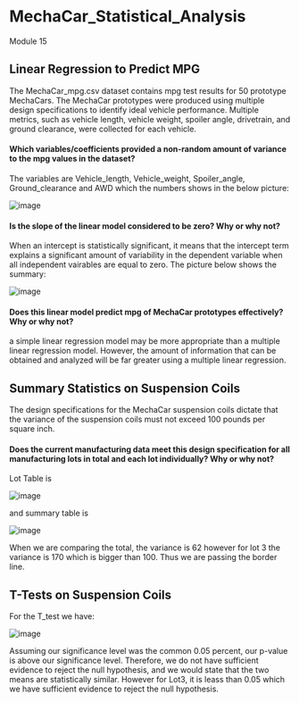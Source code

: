 # MechaCar_Statistical_Analysis
Module 15
## Linear Regression to Predict MPG
The MechaCar_mpg.csv dataset contains mpg test results for 50 prototype MechaCars. The MechaCar prototypes were produced using multiple design specifications to identify ideal vehicle performance. Multiple metrics, such as vehicle length, vehicle weight, spoiler angle, drivetrain, and ground clearance, were collected for each vehicle.
#### Which variables/coefficients provided a non-random amount of variance to the mpg values in the dataset?
The variables are Vehicle_length, Vehicle_weight, Spoiler_angle, Ground_clearance and AWD 
which the numbers shows in the below picture:

![image](https://user-images.githubusercontent.com/100230706/172706660-9161e35c-8f96-49c3-8706-a126485d8821.png)

#### Is the slope of the linear model considered to be zero? Why or why not?
When an intercept is statistically significant, it means that the intercept term explains a significant amount of variability in the dependent variable when all independent vairables are equal to zero.
The picture below shows the summary:

![image](https://user-images.githubusercontent.com/100230706/172705190-c6846bf8-3e07-429f-8b07-3e1bee2132b9.png)

#### Does this linear model predict mpg of MechaCar prototypes effectively? Why or why not?
a simple linear regression model may be more appropriate than a multiple linear regression model. However, the amount of information that can be obtained and analyzed will be far greater using a multiple linear regression.


## Summary Statistics on Suspension Coils
The design specifications for the MechaCar suspension coils dictate that the variance of the suspension coils must not exceed 100 pounds per square inch. 
#### Does the current manufacturing data meet this design specification for all manufacturing lots in total and each lot individually? Why or why not?
Lot Table is 

![image](https://user-images.githubusercontent.com/100230706/172725107-275eb1c1-b976-447b-9515-44bb0aabc5a3.png)

and summary table is 

![image](https://user-images.githubusercontent.com/100230706/172725157-28d29595-36dc-4faf-a8bd-3fc979fcb60c.png)

When we are comparing the total, the variance is 62 however for lot 3 the variance is 170 which is bigger than 100. Thus we are passing the border line. 

## T-Tests on Suspension Coils

For the T_test we have:

![image](https://user-images.githubusercontent.com/100230706/172761311-762e84a1-f0f8-45e9-9ae4-9b57eafd426e.png)

Assuming our significance level was the common 0.05 percent, our p-value is above our significance level. Therefore, we do not have sufficient evidence to reject the null hypothesis, and we would state that the two means are statistically similar. However for Lot3, it is leass than 0.05 which we have sufficient evidence to reject the null hypothesis.



